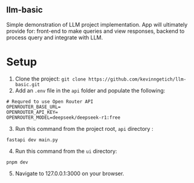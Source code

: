 ## llm-basic
Simple demonstration of LLM project implementation. App will ultimately provide for: front-end to make queries and view responses, backend to process query and integrate with LLM.

# Setup
1. Clone the project:
``` git clone https://github.com/kevinngetich/llm-basic.git ```
2. Add an ``` .env ``` file in the ``` api ``` folder and populate the following:
```
# Requred to use Open Router API
OPENROUTER_BASE_URL=
OPENROUTER_API_KEY=
OPENROUTER_MODEL=deepseek/deepseek-r1:free
```
3. Run this command from the project root, ```api``` directory :
```
fastapi dev main.py
```
4. Run this command from the ```ui``` directory:
```
pnpm dev
```
5. Navigate to 127.0.0.1:3000 on your browser.
